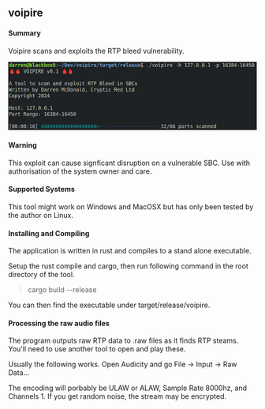 ## voipire

#### Summary

Voipire scans and exploits the RTP bleed vulnerability.

![Screenshot](/images/screenshot1.png "Screenshot")

#### Warning

This exploit can cause signficant disruption on a vulnerable SBC. Use with authorisation of the system owner and care.

#### Supported Systems

This tool might work on Windows and MacOSX but has only been tested by the author on Linux.

#### Installing and Compiling

The application is written in rust and compiles to a stand alone executable.

Setup the rust compile and cargo, then run following command in the root directory of the tool.

<blockquote>cargo build --release</blockquote>

You can then find the executable under target/release/voipire.

#### Processing the raw audio files

The program outputs raw RTP data to .raw files as it finds RTP steams. You'll need to use another tool to open and play these.

Usually the following works. Open Audicity and go File -> Input -> Raw Data...

The encoding will porbably be ULAW or ALAW, Sample Rate 8000hz, and Channels 1. If you get random noise, the stream may be encrypted.
